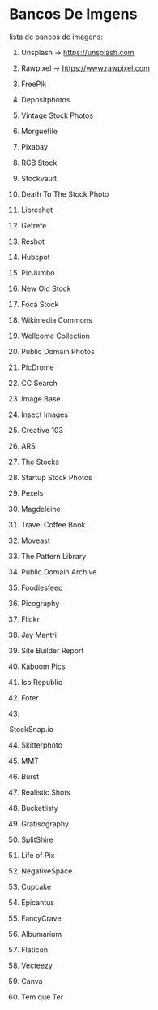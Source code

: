 # Bancos De Imgens
lista de bancos de imagens:

1. Unsplash -> <https://unsplash.com>

2. Rawpixel -> <https://www.rawpixel.com>

3. FreePik

4. Depositphotos

5. Vintage Stock Photos

6. Morguefile

7. Pixabay

8. RGB Stock

9. Stockvault

10. Death To The Stock Photo

11. Libreshot

12. Getrefe

13. Reshot

14. Hubspot

15. PicJumbo

16. New Old Stock

17. Foca Stock

18. Wikimedia Commons

19. Wellcome Collection

20. Public Domain Photos

21. PicDrome

22. CC Search

23. Image Base

24. Insect Images

25. Creative 103

26. ARS

27. The Stocks

28. Startup Stock Photos

29. Pexels

30. Magdeleine

31. Travel Coffee Book

32. Moveast

33. The Pattern Library

34. Public Domain Archive

35. Foodiesfeed

36. Picography

37. Flickr

38. Jay Mantri

39. Site Builder Report

40. Kaboom Pics

41. Iso Republic

42. Foter

43. 
StockSnap.io

44. Skitterphoto

45. MMT

46. Burst

47. Realistic Shots

48. Bucketlisty

49. Gratisography

50. SplitShire

51. Life of Pix

52. NegativeSpace

53. Cupcake

54. Epicantus

55. FancyCrave

56. Albumarium

57. Flaticon

58. Vecteezy

59. Canva

60. Tem que Ter
